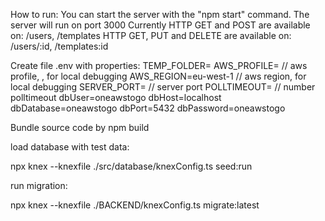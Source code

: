 How to run:
You can start the server with the "npm start" command.
The server will run on port 3000
Currently HTTP GET and POST are available on: /users, /templates
HTTP GET, PUT and DELETE are available on: /users/:id, /templates:id

Create file .env with properties:
TEMP_FOLDER=
AWS_PROFILE= // aws profile, , for local debugging
AWS_REGION=eu-west-1 // aws region, for local debugging
SERVER_PORT= // server port
POLLTIMEOUT= // number polltimeout
dbUser=oneawstogo
dbHost=localhost
dbDatabase=oneawstogo
dbPort=5432
dbPassword=oneawstogo

Bundle source code by npm build

load database with test data:

npx knex --knexfile ./src/database/knexConfig.ts seed:run


run migration:

npx knex --knexfile ./BACKEND/knexConfig.ts migrate:latest



